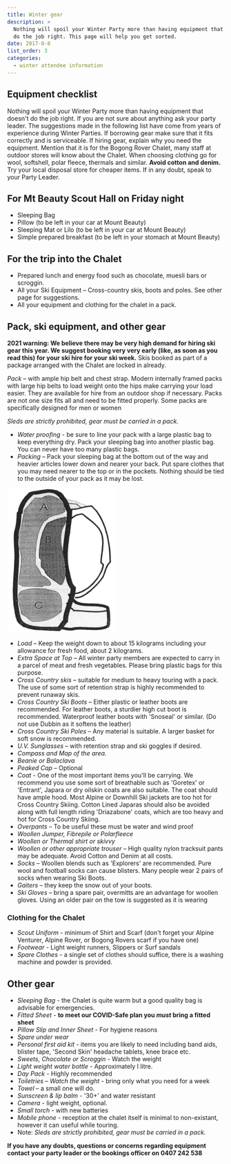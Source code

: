 ```yaml
---
title: Winter gear
description: >
  Nothing will spoil your Winter Party more than having equipment that doesn't
  do the job right. This page will help you get sorted.
date: 2017-8-8
list_order: 3
categories:
  - winter attendee information
---
```


## Equipment checklist

Nothing will spoil your Winter Party more than having equipment that doesn't do
the job right. If you are not sure about anything ask your party leader. The
suggestions made in the following list have come from years of experience during
Winter Parties. If borrowing gear make sure that it fits correctly and is
serviceable. If hiring gear, explain why you need the equipment. Mention that it
is for the Bogong Rover Chalet, many staff at outdoor stores will know about the
Chalet. When choosing clothing go for wool, softshell, polar fleece, thermals
and similar. **Avoid cotton and denim.** Try your local disposal store for
cheaper items. If in any doubt, speak to your Party Leader.

## For Mt Beauty Scout Hall on Friday night

- Sleeping Bag
- Pillow (to be left in your car at Mount Beauty)
- Sleeping Mat or Lilo (to be left in your car at Mount Beauty)
- Simple prepared breakfast (to be left in your stomach at Mount Beauty)

## For the trip into the Chalet

- Prepared lunch and energy food such as chocolate, muesli bars or scroggin.
- All your Ski Equipment – Cross-country skis, boots and poles. See other page
  for suggestions.
- All your equipment and clothing for the chalet in a pack.

## Pack, ski equipment, and other gear

**2021 warning: We believe there may be very high demand for hiring ski gear
this year. We suggest booking very very early (like, as soon as you read this)
for your ski hire for your ski week.** Skis booked as part of a package arranged
with the Chalet are locked in already.

_Pack_ – with ample hip belt and chest strap. Modern internally framed packs
with large hip belts to load weight onto the hips make carrying your load
easier. They are available for hire from an outdoor shop if necessary. Packs are
not one size fits all and need to be fitted properly. Some packs are
specifically designed for men or women

_Sleds are strictly prohibited, gear must be carried in a pack._

- _Water proofing_ - be sure to line your pack with a large plastic bag to keep
  everything dry. Pack your sleeping bag into another plastic bag. You can never
  have too many plastic bags.
- _Packing_ – Pack your sleeping bag at the bottom out of the way and heavier
  articles lower down and nearer your back. Put spare clothes that you may need
  nearer to the top or in the pockets. Nothing should be tied to the outside of
  your pack as it may be lost.

![Packing diagram](/img/info/pack.png)

- _Load_ – Keep the weight down to about 15 kilograms including your allowance
  for fresh food, about 2 kilograms.
- _Extra Space at Top_ – All winter party members are expected to carry in a
  parcel of meat and fresh vegetables. Please bring plastic bags for this
  purpose.
- _Cross Country skis_ – suitable for medium to heavy touring with a pack. The
  use of some sort of retention strap is highly recommended to prevent runaway
  skis.
- _Cross Country Ski Boots_ – Either plastic or leather boots are recommended.
  For leather boots, a sturdier high cut boot is recommended.  Waterproof
  leather boots with 'Snoseal' or similar. (Do not use Dubbin as it softens the
  leather)
- _Cross Country Ski Poles_ – Any material is suitable. A larger basket for soft
  snow is recommended.
- _U.V. Sunglasses_ – with retention strap and ski goggles if desired.
- _Compass and Map of the area._
- _Beanie or Balaclava_
- _Peaked Cap_ – Optional
- _Coat_ - One of the most important items you'll be carrying. We recommend you
  use some sort of breathable such as 'Goretex' or 'Entrant', Japara or dry
  oilskin coats are also suitable. The coat should have ample hood. Most Alpine
  or Downhill Ski jackets are too hot for Cross Country Skiing. Cotton Lined
  Japaras should also be avoided along with full length riding 'Driazabone'
  coats, which are too heavy and hot for Cross Country Skiing.
- _Overpants_ – To be useful these must be water and wind proof
- _Woollen Jumper, Fibrepile or Polarfleece_
- _Woollen or Thermal shirt or skivvy_
- _Woollen or other appropriate trouser_ – High quality nylon tracksuit pants
  may be adequate. Avoid Cotton and Denim at all costs.
- _Socks_ – Woollen blends such as 'Explorers' are recommended. Pure wool and
  football socks can cause blisters. Many people wear 2 pairs of socks when
  wearing Ski Boots.
- _Gaiters_ – they keep the snow out of your boots.
- _Ski Gloves_ – bring a spare pair, overmitts are an advantage for woollen
  gloves. Using an older pair on the tow is suggested as it is wearing

### Clothing for the Chalet

- _Scout Uniform_ - minimum of Shirt and Scarf (don't forget your Alpine
  Venturer, Alpine Rover, or Bogong Rovers scarf if you have one)
- _Footwear_ - Light weight runners, Slippers or Surf sandals
- _Spare Clothes_ - a single set of clothes should suffice, there is a washing
  machine and powder is provided.

## Other gear

- _Sleeping Bag_ - the Chalet is quite warm but a good quality bag is advisable
  for emergencies.
- _Fitted Sheet_ - **to meet our COVID-Safe plan you _must_ bring a fitted sheet**
- _Pillow Slip and Inner Sheet_ - For hygiene reasons
- _Spare under wear_
- _Personal first aid kit_ - items you are likely to need including band aids,
  blister tape, 'Second Skin' headache tablets, knee brace etc.
- _Sweets, Chocolate or Scroggin_ - Watch the weight
- _Light weight water bottle_ - Approximately I litre.
- _Day Pack_ - Highly recommended
- _Toiletries – Watch the weight_ - bring only what you need for a week
- _Towel_ – a small one will do.
- _Sunscreen & lip balm_ - '30+' and water resistant
- _Camera_ - light weight, optional.
- _Small torch_ - with new batteries
- _Mobile phone_ - reception at the chalet itself is minimal to non-existant,
  however it can useful while touring.
 - Note: _Sleds are strictly prohibited, gear must be carried in a pack._

**If you have any doubts, questions or concerns regarding equipment contact your
party leader or the bookings officer on 0407 242 538**

